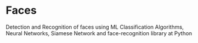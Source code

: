 # Faces
Detection and Recognition of faces using ML Classification Algorithms, Neural Networks, Siamese Network and face-recognition library at Python
